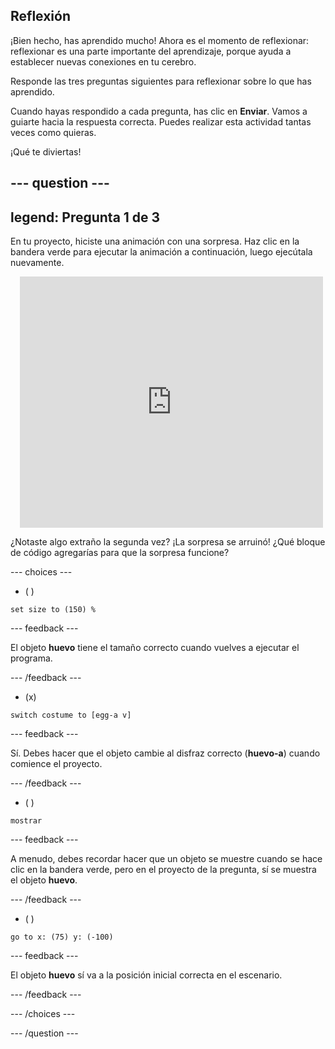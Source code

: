 
## Reflexión

¡Bien hecho, has aprendido mucho! Ahora es el momento de reflexionar: reflexionar es una parte importante del aprendizaje, porque ayuda a establecer nuevas conexiones en tu cerebro.

Responde las tres preguntas siguientes para reflexionar sobre lo que has aprendido.

Cuando hayas respondido a cada pregunta, has clic en **Enviar**. Vamos a guiarte hacia la respuesta correcta. Puedes realizar esta actividad tantas veces como quieras.

¡Qué te diviertas!

--- question ---
---
legend: Pregunta 1 de 3
---

En tu proyecto, hiciste una animación con una sorpresa. Haz clic en la bandera verde para ejecutar la animación a continuación, luego ejecútala nuevamente.

<div class="scratch-preview" style="margin-left: 15px;">
  <iframe allowtransparency="true" width="485" height="402" src="https://scratch.mit.edu/projects/embed/499932713/?autostart=false" frameborder="0"></iframe>
</div>

¿Notaste algo extraño la segunda vez? ¡La sorpresa se arruinó! ¿Qué bloque de código agregarías para que la sorpresa funcione?

--- choices ---

- ( )
```blocks3
set size to (150) %
```

  --- feedback ---

 El objeto **huevo** tiene el tamaño correcto cuando vuelves a ejecutar el programa.

  --- /feedback ---

- (x)
```blocks3
switch costume to [egg-a v]
```

  --- feedback ---

 Sí. Debes hacer que el objeto cambie al disfraz correcto (**huevo-a**) cuando comience el proyecto.

  --- /feedback ---

- ( )
```blocks3
mostrar
```

  --- feedback ---

 A menudo, debes recordar hacer que un objeto se muestre cuando se hace clic en la bandera verde, pero en el proyecto de la pregunta, sí se muestra el objeto **huevo**.

  --- /feedback ---

- ( )
```blocks3
go to x: (75) y: (-100)
```

  --- feedback ---

 El objeto **huevo** sí va a la posición inicial correcta en el escenario.

  --- /feedback ---

--- /choices ---

--- /question ---
